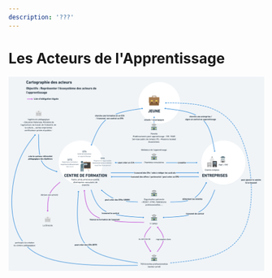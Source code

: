 ```yaml
---
description: '???'
---
```


# Les Acteurs de l'Apprentissage

![Cartographies des acteurs de l&apos;apprentissage](../.gitbook/assets/cartoacteurs.png)

